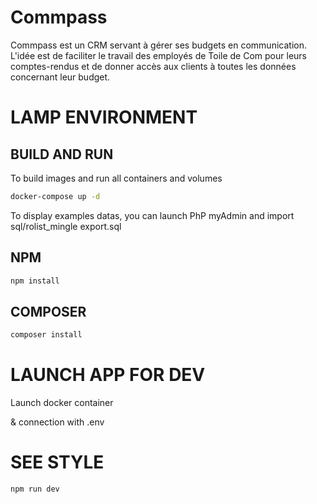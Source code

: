 # Commpass

Commpass est un CRM servant à gérer ses budgets en communication. L'idée est de faciliter le travail des employés de Toile de Com pour leurs comptes-rendus et de donner accès aux clients à toutes les données concernant leur budget.

# LAMP ENVIRONMENT

## BUILD AND RUN

To build images and run all containers and volumes

```sh
docker-compose up -d
```

To display examples datas, you can launch PhP myAdmin and import sql/rolist_mingle export.sql

## NPM

```sh
npm install
```

## COMPOSER

```sh
composer install
```

# LAUNCH APP FOR DEV

Launch docker container 

& connection with .env 

# SEE STYLE

 ```sh
npm run dev
```